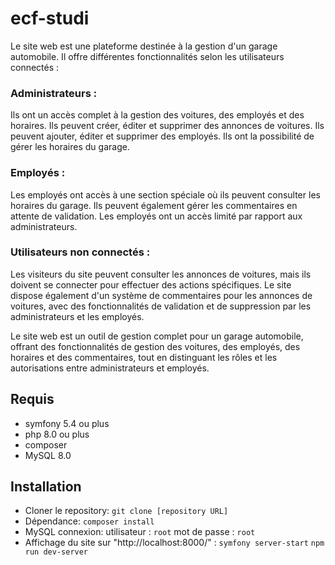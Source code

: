 # **ecf-studi**
Le site web est une plateforme destinée à la gestion d'un garage automobile. Il offre différentes fonctionnalités selon les utilisateurs connectés :

### **Administrateurs** :
Ils ont un accès complet à la gestion des voitures, des employés et des horaires.
Ils peuvent créer, éditer et supprimer des annonces de voitures.
Ils peuvent ajouter, éditer et supprimer des employés.
Ils ont la possibilité de gérer les horaires du garage.

### **Employés** :
Les employés ont accès à une section spéciale où ils peuvent consulter les horaires du garage.
Ils peuvent également gérer les commentaires en attente de validation.
Les employés ont un accès limité par rapport aux administrateurs.

### **Utilisateurs non connectés** :
Les visiteurs du site peuvent consulter les annonces de voitures, mais ils doivent se connecter pour effectuer des actions spécifiques.
Le site dispose également d'un système de commentaires pour les annonces de voitures, avec des fonctionnalités de validation et de suppression par les administrateurs et les employés.

Le site web est un outil de gestion complet pour un garage automobile, offrant des fonctionnalités de gestion des voitures, des employés, des horaires et des commentaires, tout en distinguant les rôles et les autorisations entre administrateurs et employés.

## **Requis** 
  - symfony 5.4 ou plus
  - php 8.0 ou plus
  - composer
  - MySQL 8.0

## **Installation**
  - Cloner le repository:
      `git clone [repository URL]`
  - Dépendance:
      `composer install`
  - MySQL connexion:
      utilisateur  : `root`
      mot de passe : `root`
  - Affichage du site sur "http://localhost:8000/" :
      `symfony server-start`
      `npm run dev-server`
